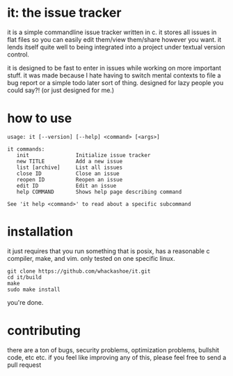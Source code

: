 it: the issue tracker
===

it is a simple commandline issue tracker written in c. it stores all issues in flat files so you can easily edit them/view them/share however you want. it lends itself quite well to being integrated into a project under textual version control.

it is designed to be fast to enter in issues while working on more important stuff. it was made because I hate having to switch mental contexts to file a bug report or a simple todo later sort of thing. designed for lazy people you could say?! (or just designed for me.)

how to use
===

```
usage: it [--version] [--help] <command> [<args>]

it commands:
   init               Initialize issue tracker
   new TITLE          Add a new issue
   list [archive]     List all issues
   close ID           Close an issue
   reopen ID          Reopen an issue
   edit ID            Edit an issue
   help COMMAND       Shows help page describing command

See 'it help <command>' to read about a specific subcommand
```


installation
===

it just requires that you run something that is posix, has a reasonable c compiler, make, and vim. only tested on one specific linux. 

```
git clone https://github.com/whackashoe/it.git
cd it/build
make
sudo make install
```

you're done.


contributing
===

there are a ton of bugs, security problems, optimization problems, bullshit code, etc etc. if you feel like improving any of this, please feel free to send a pull request

